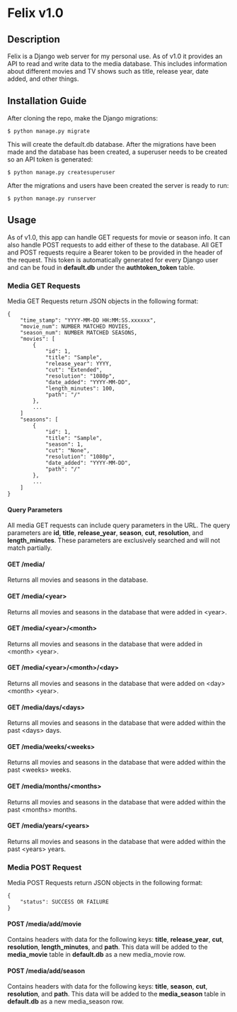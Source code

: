 # Felix v1.0


## Description

Felix is a Django web server for my personal use. As of v1.0 it provides an API to read and write data to the media database. This includes information about different movies and TV shows such as title, release year, date added, and other things.


## Installation Guide
After cloning the repo, make the Django migrations:
```
$ python manage.py migrate
```
This will create the default.db database. After the migrations have been made and the database has been created, a superuser needs to be created so an API token is generated:
```
$ python manage.py createsuperuser
```
After the migrations and users have been created the server is ready to run:
```
$ python manage.py runserver
```


## Usage
As of v1.0, this app can handle GET requests for movie or season info. It can also handle POST requests to add either of these to the database. All GET and POST requests require a Bearer token to be provided in the header of the request. This token is automatically generated for every Django user and can be foud in <b>default.db</b> under the <b>authtoken_token</b> table. 

### Media GET Requests
Media GET Requests return JSON objects in the following format:
```
{
    "time_stamp": "YYYY-MM-DD HH:MM:SS.xxxxxx",
    "movie_num": NUMBER MATCHED MOVIES,
    "season_num": NUMBER MATCHED SEASONS,
    "movies": [
        {
            "id": 1,
            "title": "Sample",
            "release_year": YYYY,
            "cut": "Extended",
            "resolution": "1080p",
            "date_added": "YYYY-MM-DD",
            "length_minutes": 100,
            "path": "/"
        },
        ...
    ]
    "seasons": [
        {
            "id": 1,
            "title": "Sample",
            "season": 1,
            "cut": "None",
            "resolution": "1080p",
            "date_added": "YYYY-MM-DD",
            "path": "/"
        },
        ...
    ]
}
```

#### Query Parameters
All media GET requests can include query parameters in the URL. The query parameters are <b>id</b>, <b>title</b>, <b>release_year</b>, <b>season</b>, <b>cut</b>, <b>resolution</b>, and <b>length_minutes</b>. These parameters are exclusively searched and will not match partially.

#### GET /media/
Returns all movies and seasons in the database.

#### GET /media/\<year>
Returns all movies and seasons in the database that were added in \<year\>.

#### GET /media/\<year>/\<month>
Returns all movies and seasons in the database that were added in \<month> \<year\>.

#### GET /media/\<year>/\<month>/\<day>
Returns all movies and seasons in the database that were added on \<day> \<month> \<year\>.

#### GET /media/days/\<days>
Returns all movies and seasons in the database that were added within the past \<days> days.

#### GET /media/weeks/\<weeks>
Returns all movies and seasons in the database that were added within the past \<weeks> weeks.

#### GET /media/months/\<months>
Returns all movies and seasons in the database that were added within the past \<months> months.

#### GET /media/years/\<years>
Returns all movies and seasons in the database that were added within the past \<years> years.


### Media POST Request
Media POST Requests return JSON objects in the following format:
```
{
    "status": SUCCESS OR FAILURE
}
```

#### POST /media/add/movie
Contains headers with data for the following keys: <b>title</b>, <b>release_year</b>, <b>cut</b>, <b>resolution</b>, <b>length_minutes</b>, and <b>path</b>. This data will be added to the <b>media_movie</b> table in <b>default.db</b> as a new media_movie row.

#### POST /media/add/season
Contains headers with data for the following keys: <b>title</b>, <b>season</b>, <b>cut</b>, <b>resolution</b>, and <b>path</b>. This data will be added to the <b>media_season</b> table in <b>default.db</b> as a new media_season row.